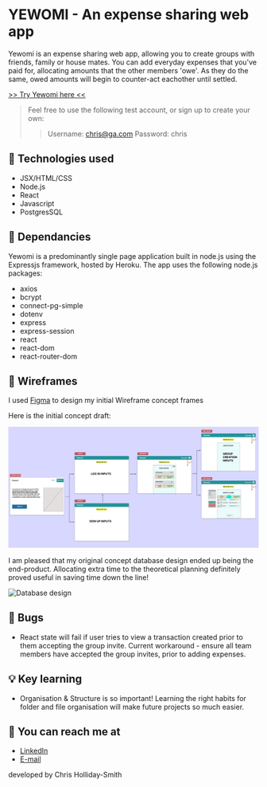 # YEWOMI - An expense sharing web app

Yewomi is an expense sharing web app, allowing you to create groups with friends, family or house mates. You can add everyday expenses that you've paid for, allocating amounts that the other members 'owe'. As they do the same, owed amounts will begin to counter-act eachother until settled.

[>> Try Yewomi here <<](https://stormy-caverns-85809.herokuapp.com/)

> Feel free to use the following test account, or sign up to create your own:
>> Username: chris@ga.com
>> Password: chris

## 💾 Technologies used

- JSX/HTML/CSS
- Node.js 
- React 
- Javascript
- PostgresSQL

## 🔑 Dependancies

Yewomi is a predominantly single page application built in node.js using the Expressjs framework, hosted by Heroku. The app uses the following node.js packages:

- axios
- bcrypt
- connect-pg-simple
- dotenv
- express
- express-session
- react
- react-dom
- react-router-dom

## 🧰 Wireframes

I used [Figma](https://www.figma.com/) to design my initial Wireframe concept frames

Here is the initial concept draft:

![Wireframe 1](/client/src/assets/Wireframe_1.png "Wireframe 1")

I am pleased that my original concept database design ended up being the end-product. Allocating extra time to the theoretical planning definitely proved useful in saving time down the line!

![Database design](client/src/Database_design.png "Database design")


## 🐞 Bugs

- React state will fail if user tries to view a transaction created prior to them accepting the group invite. Current workaround - ensure all team members have accepted the group invites, prior to adding expenses.

## 💡 Key learning

- Organisation & Structure is so important! Learning the right habits for folder and file organisation will make future projects so much easier.

## 🤩 You can reach me at

- [LinkedIn](https://www.linkedin.com/in/chris-holliday-smith-6503aa39/)
- [E-mail](mailto:chris.p90@gmail.com)


developed by Chris Holliday-Smith